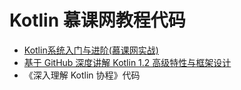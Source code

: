 # Kotlin 慕课网教程代码

- [Kotlin系统入门与进阶(慕课网实战)](https://coding.imooc.com/class/108.html)
- [基于 GitHub 深度讲解 Kotlin 1.2 高级特性与框架设计](https://coding.imooc.com/class/232.html)
- 《深入理解 Kotlin 协程》代码
